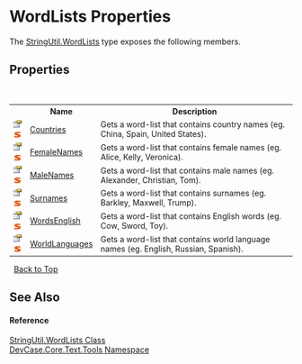 # WordLists Properties
 

The <a href="T_DevCase_Core_Text_Tools_StringUtil_WordLists">StringUtil.WordLists</a> type exposes the following members.


## Properties
&nbsp;<table><tr><th></th><th>Name</th><th>Description</th></tr><tr><td>![Public property](media/pubproperty.gif "Public property")![Static member](media/static.gif "Static member")</td><td><a href="P_DevCase_Core_Text_Tools_StringUtil_WordLists_Countries">Countries</a></td><td>
Gets a word-list that contains country names (eg. China, Spain, United States).</td></tr><tr><td>![Public property](media/pubproperty.gif "Public property")![Static member](media/static.gif "Static member")</td><td><a href="P_DevCase_Core_Text_Tools_StringUtil_WordLists_FemaleNames">FemaleNames</a></td><td>
Gets a word-list that contains female names (eg. Alice, Kelly, Veronica).</td></tr><tr><td>![Public property](media/pubproperty.gif "Public property")![Static member](media/static.gif "Static member")</td><td><a href="P_DevCase_Core_Text_Tools_StringUtil_WordLists_MaleNames">MaleNames</a></td><td>
Gets a word-list that contains male names (eg. Alexander, Christian, Tom).</td></tr><tr><td>![Public property](media/pubproperty.gif "Public property")![Static member](media/static.gif "Static member")</td><td><a href="P_DevCase_Core_Text_Tools_StringUtil_WordLists_Surnames">Surnames</a></td><td>
Gets a word-list that contains surnames (eg. Barkley, Maxwell, Trump).</td></tr><tr><td>![Public property](media/pubproperty.gif "Public property")![Static member](media/static.gif "Static member")</td><td><a href="P_DevCase_Core_Text_Tools_StringUtil_WordLists_WordsEnglish">WordsEnglish</a></td><td>
Gets a word-list that contains English words (eg. Cow, Sword, Toy).</td></tr><tr><td>![Public property](media/pubproperty.gif "Public property")![Static member](media/static.gif "Static member")</td><td><a href="P_DevCase_Core_Text_Tools_StringUtil_WordLists_WorldLanguages">WorldLanguages</a></td><td>
Gets a word-list that contains world language names (eg. English, Russian, Spanish).</td></tr></table>&nbsp;
<a href="#wordlists-properties">Back to Top</a>

## See Also


#### Reference
<a href="T_DevCase_Core_Text_Tools_StringUtil_WordLists">StringUtil.WordLists Class</a><br /><a href="N_DevCase_Core_Text_Tools">DevCase.Core.Text.Tools Namespace</a><br />